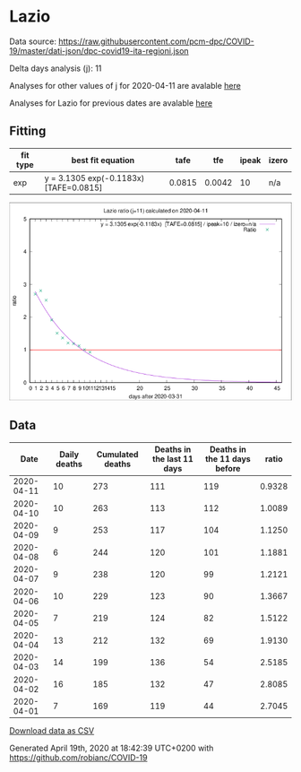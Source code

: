 # Lazio

Data source: https://raw.githubusercontent.com/pcm-dpc/COVID-19/master/dati-json/dpc-covid19-ita-regioni.json

Delta days analysis (j): 11

Analyses for other values of j for 2020-04-11 are avalable [here](../2020-04-11/README.md)

Analyses for Lazio for previous dates are avalable [here](../README.md)

## Fitting 
|fit type|best fit equation|tafe|tfe|ipeak|izero|
|-------|-----|--------|------|---|---|
|exp|y = 3.1305 exp(-0.1183x)  [TAFE=0.0815]|0.0815|0.0042|10|n/a|

![Plot](COVID-19_lazio_j11_2020-04-11.png)

## Data
|Date|Daily deaths|Cumulated deaths|Deaths in the last 11 days|Deaths in the 11 days before|ratio|
|----|----------|-----------|-------|--------------------|-----|
|2020-04-11|10|273|111|119|0.9328|
|2020-04-10|10|263|113|112|1.0089|
|2020-04-09|9|253|117|104|1.1250|
|2020-04-08|6|244|120|101|1.1881|
|2020-04-07|9|238|120|99|1.2121|
|2020-04-06|10|229|123|90|1.3667|
|2020-04-05|7|219|124|82|1.5122|
|2020-04-04|13|212|132|69|1.9130|
|2020-04-03|14|199|136|54|2.5185|
|2020-04-02|16|185|132|47|2.8085|
|2020-04-01|7|169|119|44|2.7045|

[Download data as CSV](COVID-19_lazio_j11_2020-04-11.csv)

Generated April 19th, 2020 at 18:42:39 UTC+0200 with https://github.com/robianc/COVID-19
